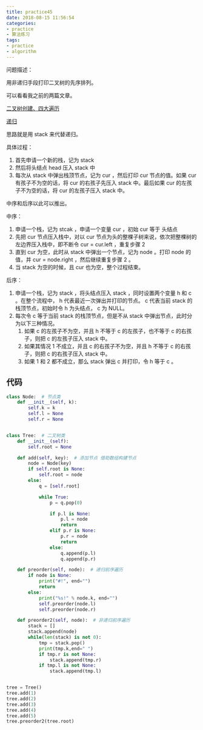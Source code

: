 ```yaml
---
title: practice45
date: 2018-08-15 11:56:54
categories:
- practice
- 算法练习
tags:
- practice
- algorithm
---
```

问题描述：

用非递归手段打印二叉树的先序排列。

<!-- more -->

可以看看我之前的两篇文章。

[二叉树创建、四大遍历](https://benpaodewoniu.github.io/2018/06/30/practice3/)

[递归](https://benpaodewoniu.github.io/2018/06/14/basis2/)

思路就是用 stack 来代替递归。

具体过程：

1. 首先申请一个新的栈，记为 stack
2. 然后将头结点 head 压入 stack 中
3. 每次从 stack 中弹出栈顶节点，记为 cur ，然后打印 cur 节点的值。如果 cur 有孩子不为空的话，将 cur 的右孩子先压入 stack 中。最后如果 cur 的左孩子不为空的话，将 cur 的左孩子压入 stack 中。

中序和后序以此可以推出。

中序：

1. 申请一个栈，记为 stcak ，申请一个变量 cur ，初始 cur 等于 头结点
2. 先把 cur 节点压入栈中，对以 cur 节点为头的整棵子树来说，依次把整棵树的左边界压入栈中，即不断令 cur = cur.left ，重复步骤 2
3. 直到 cur 为空，此时从 stack 中弹出一个节点，记为 node 。打印 node 的值，并 cur = node.right ，然后继续重复步骤 2 。
4. 当 stack 为空的时候，且 cur 也为空，整个过程结束。

后序：

1. 申请一个栈，记为 stack ，将头结点压入 stack ，同时设置两个变量 h 和 c 。在整个流程中， h 代表最近一次弹出并打印的节点。 c 代表当前 stack 的栈顶节点，初始时令 h 为头结点， c 为 NULL。
2. 每次令 c 等于当前 stack 的栈顶节点，但是不从 stack 中弹出节点，此时分为以下三种情况。
    1. 如果 c 的左孩子不为空，并且 h 不等于 c 的左孩子，也不等于 c 的右孩子，则把 c 的左孩子压入 stack 中。
    2. 如果其情况 1 不成立，并且 c 的右孩子不为空，并且 h 不等于 c 的右孩子，则把 c 的右孩子压入 stack 中。
    3. 如果 1 和 2 都不成立，那么 stack 弹出 c 并打印，令 h 等于 c 。

## 代码

```python
class Node:  # 节点类
    def __init__(self, k):
        self.k = k
        self.l = None
        self.r = None


class Tree:  # 二叉树类
    def __init__(self):
        self.root = None

    def add(self, key):  # 添加节点 借助数组构建节点
        node = Node(key)
        if self.root is None:
            self.root = node
        else:
            q = [self.root]

            while True:
                p = q.pop(0)

                if p.l is None:
                    p.l = node
                    return
                elif p.r is None:
                    p.r = node
                    return
                else:
                    q.append(p.l)
                    q.append(p.r)

    def preorder(self, node):  # 递归前序遍历
        if node is None:
            print("#!", end="")
            return
        else:
            print("%s!" % node.k, end="")
            self.preorder(node.l)
            self.preorder(node.r)

    def preorder2(self, node):  # 非递归前序遍历
        stack = []
        stack.append(node)
        while(len(stack) is not 0):
            tmp = stack.pop()
            print(tmp.k,end=" ")
            if tmp.r is not None:
                stack.append(tmp.r)
            if tmp.l is not None:
                stack.append(tmp.l)


tree = Tree()
tree.add(1)
tree.add(2)
tree.add(3)
tree.add(4)
tree.add(5)
tree.preorder2(tree.root)
```
